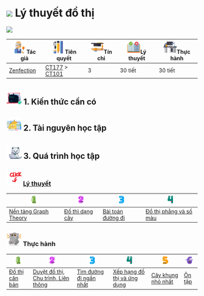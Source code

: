 # <img src="/images/docs/HP/CT175.png" width="50"> Lý thuyết đồ thị

<img src="https://readme-typing-svg.herokuapp.com?font=tahoma&lines=B%E1%BA%A3ng+sau+tham+kh%E1%BA%A3o+c%E1%BB%A7a+CTU">

| <img src="https://raw.githubusercontent.com/Zenfection/Image/master/2021/07/31-17-12-38-Professor%20Male.png" title="" alt="Professor Male.png" width="35">Tác giả | <img title="" src="https://raw.githubusercontent.com/Zenfection/Image/master/2021/07/31-17-08-42-Learning%20Tools.png" alt="Learning Tools.png" width="35">Tiên quyết | <img src="https://raw.githubusercontent.com/Zenfection/Image/master/2021/07/31-17-13-24-Degree.png" title="" alt="Degree.png" width="35">Tín chỉ | <img src="https://raw.githubusercontent.com/Zenfection/Image/master/2021/07/31-17-10-10-Rage%20Room%20Rules.png" title="" alt="Rage Room Rules.png" width="35">Lý thuyết | <img src="https://raw.githubusercontent.com/Zenfection/Image/master/2021/07/31-17-11-54-Student%20Desk.png" title="" alt="Student Desk.png" width="35">Thực hành |
| ------------------------------------------------------------------------------------------------------------------------------------------------------------------ | --------------------------------------------------------------------------------------------------------------------------------------------------------------------- | ------------------------------------------------------------------------------------------------------------------------------------------------ | ------------------------------------------------------------------------------------------------------------------------------------------------------------------------ | ---------------------------------------------------------------------------------------------------------------------------------------------------------------- |
| [Zenfection](http://facebook.com/zenfection)                                                                                                                       | [CT177](/cosonganh/CT177-Cau_truc_du_lieu/) > [CT101](/nhapmon/CT101-Lap_trinh_can_ban_a/)                                                                            | 3                                                                                                                                                | 30 tiết                                                                                                                                                                  | 30 tiết                                                                                                                                                          |

## <img src="https://raw.githubusercontent.com/Zenfection/Image/master/2021/08/02-21-26-29-tenor.gif" width="40"> 1. Kiến thức cần có

## <img src="https://raw.githubusercontent.com/Zenfection/Image/master/2021/08/02-21-24-49-tenor.gif" width="40"> 2. Tài nguyên học tập

## <img src="https://raw.githubusercontent.com/Zenfection/Image/master/2021/08/02-21-41-35-tenor.gif" width="40"> 3. Quá trình học tập

### <img src="https://raw.githubusercontent.com/Zenfection/Image/master/2021/08/02-22-18-48-tenor.gif" width="40"> [Lý thuyết](/cosonganh/CT175-Ly_thuyet_do_thi/Tailieu/1.md)

| <img src="https://raw.githubusercontent.com/Zenfection/Image/master/2021/10/08-14-42-05-icons8-1_cute.png" width="25"> | <img src="https://raw.githubusercontent.com/Zenfection/Image/master/2021/10/08-14-42-09-icons8-2_cute.png" width="25"> | <img src="https://raw.githubusercontent.com/Zenfection/Image/master/2021/10/08-14-42-15-icons8-3_cute.png" width="25"> | <img src="https://raw.githubusercontent.com/Zenfection/Image/master/2021/10/08-14-42-19-icons8-4_cute.png" width="25"> |
| ---------------------------------------------------------------------------------------------------------------------- | ---------------------------------------------------------------------------------------------------------------------- | ---------------------------------------------------------------------------------------------------------------------- | ---------------------------------------------------------------------------------------------------------------------- |
| [Nền tảng Graph Theory](/cosonganh/CT175-Ly_thuyet_do_thi/Tailieu/1/1.md)                                              | [Đồ thì dạng cây](/cosonganh/CT175-Ly_thuyet_do_thi/Tailieu/2/1.md)                                                    | [Bài toán đường đi](/cosonganh/CT175-Ly_thuyet_do_thi/Tailieu/3/1.md)                                                  | [Đồ thị phẳng và số màu](/cosonganh/CT175-Ly_thuyet_do_thi/Tailieu/4/1.md)                                             |

### <img src="https://raw.githubusercontent.com/Zenfection/Image/master/2021/10/12-16-35-26-blukittie-blu.gif" width="40"> Thực hành

| <img src="https://raw.githubusercontent.com/Zenfection/Image/master/2021/10/08-14-42-05-icons8-1_cute.png" width="25"> | <img src="https://raw.githubusercontent.com/Zenfection/Image/master/2021/10/08-14-42-09-icons8-2_cute.png" width="25"> | <img src="https://raw.githubusercontent.com/Zenfection/Image/master/2021/10/08-14-42-15-icons8-3_cute.png" width="25"> | <img src="https://raw.githubusercontent.com/Zenfection/Image/master/2021/10/08-14-42-19-icons8-4_cute.png" width="25"> | <img src="https://raw.githubusercontent.com/Zenfection/Image/master/2021/10/08-14-42-25-icons8-5_cute.png" width="25"> | <img src="https://raw.githubusercontent.com/Zenfection/Image/master/2021/11/03-10-49-45-icons8-6_cute.png" width="25"> |
| ---------------------------------------------------------------------------------------------------------------------- | ---------------------------------------------------------------------------------------------------------------------- | ---------------------------------------------------------------------------------------------------------------------- | ---------------------------------------------------------------------------------------------------------------------- | ---------------------------------------------------------------------------------------------------------------------- | ---------------------------------------------------------------------------------------------------------------------- |
| [Đồ thị căn bản](/cosonganh/CT175-Ly_thuyet_do_thi/Thuchanh/1.md)                                                      | [Duyệt đồ thị, Chu trình, Liên thông](/cosonganh/CT175-Ly_thuyet_do_thi/Thuchanh/2.md)                                 | [Tìm đường đi ngắn nhất](/cosonganh/CT175-Ly_thuyet_do_thi/Thuchanh/3.md)                                              | [Xếp hạng đồ thị và ứng dụng](/cosonganh/CT175-Ly_thuyet_do_thi/Thuchanh/4.md)                                         | [Cây khung nhỏ nhất](/cosonganh/CT175-Ly_thuyet_do_thi/Thuchanh/5.md)                                                  | [Ôn tập](/cosonganh/CT175-Ly_thuyet_do_thi/Thuchanh/6.md)                                                              |

<comment/> 
